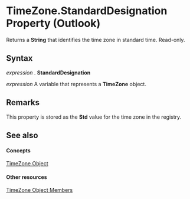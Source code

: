 
# TimeZone.StandardDesignation Property (Outlook)

Returns a  **String** that identifies the time zone in standard time. Read-only.


## Syntax

 _expression_ . **StandardDesignation**

 _expression_ A variable that represents a **TimeZone** object.


## Remarks

This property is stored as the  **Std** value for the time zone in the registry.


## See also


#### Concepts


[TimeZone Object](b27da70d-e545-cc13-9529-cfd327ab7a7c.md)
#### Other resources


[TimeZone Object Members](2d6dc563-52f4-5707-b84d-a9c897eb2cda.md)
